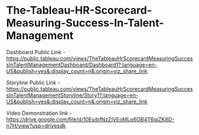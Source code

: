 # The-Tableau-HR-Scorecard-Measuring-Success-In-Talent-Management


Dashboard Public Link - https://public.tableau.com/views/TheTableauHrScorecardMeasuringSuccessInTalentManagementDashboard/Dashboard1?:language=en-US&publish=yes&:display_count=n&:origin=viz_share_link

Storyline Public Link - https://public.tableau.com/views/TheTableauHrScorecardMeasuringSuccessInTalentManagementStoryline/Story1?:language=en-US&publish=yes&:display_count=n&:origin=viz_share_link

Video Demonstration link - https://drive.google.com/file/d/10EuibfNzZiVEoMLp6OB4T6gjZK8D-n7H/view?usp=drivesdk
